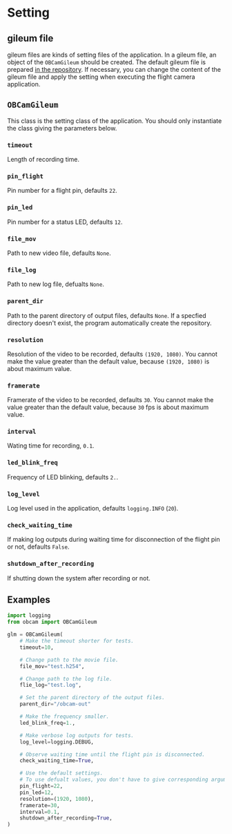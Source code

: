 # Setting

## gileum file

gileum files are kinds of setting files of the application. In a gileum file, an object of the `OBCamGileum` should be created. The default gileum file is prepared [in the repository](https://github.com/FROM-THE-EARTH/obcam/blob/main/glm.py). If necessary, you can change the content of the gileum file and apply the setting when executing the flight camera application.

## `OBCamGileum`

This class is the setting class of the application. You should only instantiate the class giving the parameters below.

### `timeout`

Length of recording time.

### `pin_flight`

Pin number for a flight pin, defaults `22`.

### `pin_led`

Pin number for a status LED, defaults `12`.

### `file_mov`

Path to new video file, defaults `None`.

### `file_log`

Path to new log file, defualts `None`.

### `parent_dir`

Path to the parent directory of output files, defaults `None`. If a specfied directory doesn't exist, the program automatically create the repository.

### `resolution`

Resolution of the video to be recorded, defaults `(1920, 1080)`. You cannot make the value greater than the default value, because `(1920, 1080)` is about maximum value.


### `framerate`

Framerate of the video to be recorded, defaults `30`. You cannot make the value greater than the default value, because `30` fps is about maximum value.

### `interval`

Wating time for recording, `0.1`.

### `led_blink_freq`

Frequency of LED blinking, defaults `2.`.

### `log_level`

Log level used in the application, defaults `logging.INFO` (`20`).

### `check_waiting_time`

If making log outputs during waiting time for disconnection of the flight pin or not, defaults `False`.

### `shutdown_after_recording`

If shutting down the system after recording or not.

## Examples

```python
import logging
from obcam import OBCamGileum

glm = OBCamGileum(
    # Make the timeout shorter for tests.
    timeout=10,

    # Change path to the movie file.
    file_mov="test.h254",

    # Change path to the log file.
    flie_log="test.log",

    # Set the parent directory of the output files.
    parent_dir="/obcam-out"

    # Make the frequency smaller.
    led_blink_freq=1.,

    # Make verbose log outputs for tests.
    log_level=logging.DEBUG,

    # Observe waiting time until the flight pin is disconnected.
    check_waiting_time=True,

    # Use the default settings.
    # To use defualt values, you don't have to give corresponding arguments.
    pin_flight=22,
    pin_led=12,
    resolution=(1920, 1080),
    framerate=30,
    interval=0.1,
    shutdown_after_recording=True,
)
```
